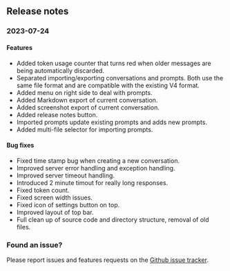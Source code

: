 ## Release notes

### 2023-07-24

#### Features
* Added token usage counter that turns red when older messages are being automatically discarded.
* Separated importing/exporting conversations and prompts. Both use the same file format and are compatible with the
  existing V4 format.
* Added menu on right side to deal with prompts.
* Added Markdown export of current conversation.
* Added screenshot export of current conversation.
* Added release notes button.
* Imported prompts update existing prompts and adds new prompts.
* Added multi-file selector for importing prompts.

#### Bug fixes

* Fixed time stamp bug when creating a new conversation.
* Improved server error handling and exception handling.
* Improved server timeout handling.
* Introduced 2 minute timout for really long responses.
* Fixed token count.
* Fixed screen width issues.
* Fixed icon of settings button on top.
* Improved layout of top bar.
* Full clean up of source code and directory structure, removal of old files.

### Found an issue?

Please report issues and features requests on the
[Github issue tracker](https://github.com/rijnb/chatty-server/issues).